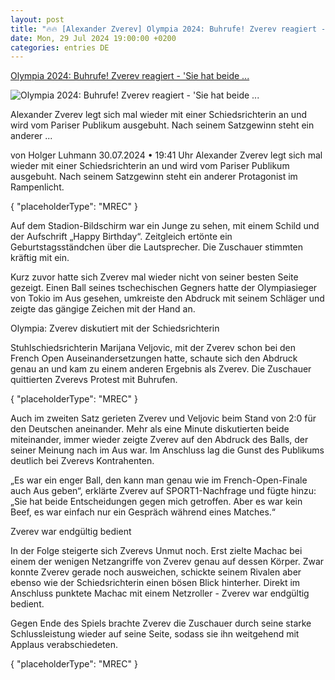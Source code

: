```yaml
---
layout: post
title: "🔥🔥 [Alexander Zverev] Olympia 2024: Buhrufe! Zverev reagiert - 'Sie hat beide ..."
date: Mon, 29 Jul 2024 19:00:00 +0200
categories: entries DE
---
```

[Olympia 2024: Buhrufe! Zverev reagiert - 'Sie hat beide ...](https://www.sport1.de/news/olympia/2024/07/olympia-2024-buhrufe-zverev-kann-es-nicht-lassen)

![Olympia 2024: Buhrufe! Zverev reagiert - 'Sie hat beide ...](https://reshape.sport1.de/c/t/7cbeb8e4-b488-48e0-86f5-2e7327c459a2/1200x630)

Alexander Zverev legt sich mal wieder mit einer Schiedsrichterin an und wird vom Pariser Publikum ausgebuht. Nach seinem Satzgewinn steht ein anderer ...

von Holger Luhmann 30.07.2024 • 19:41 Uhr Alexander Zverev legt sich mal wieder mit einer Schiedsrichterin an und wird vom Pariser Publikum ausgebuht. Nach seinem Satzgewinn steht ein anderer Protagonist im Rampenlicht.

{ "placeholderType": "MREC" }

Auf dem Stadion-Bildschirm war ein Junge zu sehen, mit einem Schild und der Aufschrift „Happy Birthday“. Zeitgleich ertönte ein Geburtstagsständchen über die Lautsprecher. Die Zuschauer stimmten kräftig mit ein.

Kurz zuvor hatte sich Zverev mal wieder nicht von seiner besten Seite gezeigt. Einen Ball seines tschechischen Gegners hatte der Olympiasieger von Tokio im Aus gesehen, umkreiste den Abdruck mit seinem Schläger und zeigte das gängige Zeichen mit der Hand an.

Olympia: Zverev diskutiert mit der Schiedsrichterin

Stuhlschiedsrichterin Marijana Veljovic, mit der Zverev schon bei den French Open Auseinandersetzungen hatte, schaute sich den Abdruck genau an und kam zu einem anderen Ergebnis als Zverev. Die Zuschauer quittierten Zverevs Protest mit Buhrufen.

{ "placeholderType": "MREC" }

Auch im zweiten Satz gerieten Zverev und Veljovic beim Stand von 2:0 für den Deutschen aneinander. Mehr als eine Minute diskutierten beide miteinander, immer wieder zeigte Zverev auf den Abdruck des Balls, der seiner Meinung nach im Aus war. Im Anschluss lag die Gunst des Publikums deutlich bei Zverevs Kontrahenten.

„Es war ein enger Ball, den kann man genau wie im French-Open-Finale auch Aus geben“, erklärte Zverev auf SPORT1-Nachfrage und fügte hinzu: „Sie hat beide Entscheidungen gegen mich getroffen. Aber es war kein Beef, es war einfach nur ein Gespräch während eines Matches.“

Zverev war endgültig bedient

In der Folge steigerte sich Zverevs Unmut noch. Erst zielte Machac bei einem der wenigen Netzangriffe von Zverev genau auf dessen Körper. Zwar konnte Zverev gerade noch ausweichen, schickte seinem Rivalen aber ebenso wie der Schiedsrichterin einen bösen Blick hinterher. Direkt im Anschluss punktete Machac mit einem Netzroller - Zverev war endgültig bedient.

Gegen Ende des Spiels brachte Zverev die Zuschauer durch seine starke Schlussleistung wieder auf seine Seite, sodass sie ihn weitgehend mit Applaus verabschiedeten.

{ "placeholderType": "MREC" }

